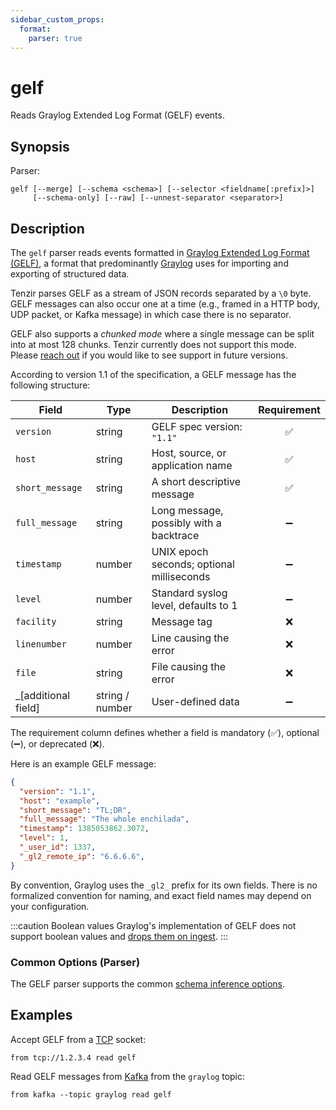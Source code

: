 ```yaml
---
sidebar_custom_props:
  format:
    parser: true
---
```


# gelf

Reads Graylog Extended Log Format (GELF) events.

## Synopsis
Parser:
```
gelf [--merge] [--schema <schema>] [--selector <fieldname[:prefix]>]
     [--schema-only] [--raw] [--unnest-separator <separator>]
```

## Description

The `gelf` parser reads events formatted in [Graylog Extended Log Format
(GELF)][gelf-spec], a format that predominantly
[Graylog](../integrations/graylog.md) uses for importing and exporting
of structured data.

Tenzir parses GELF as a stream of JSON records separated by a `\0` byte. GELF
messages can also occur one at a time (e.g., framed in a HTTP body, UDP packet,
or Kafka message) in which case there is no separator.

GELF also supports a *chunked mode* where a single message can be split into at
most 128 chunks. Tenzir currently does not support this mode. Please [reach
out](/discord) if you would like to see support in future versions.

[gelf-spec]: https://go2docs.graylog.org/5-0/getting_in_log_data/gelf.html

According to version 1.1 of the specification, a GELF message has the following
structure:

| Field               | Type           | Description                              | Requirement |
|---------------------|----------------|------------------------------------------|:-----------:|
| `version`           | string         | GELF spec version: `"1.1"`               | ✅          |
| `host`              | string         | Host, source, or application name        | ✅          |
| `short_message`     | string         | A short descriptive message              | ✅          |
| `full_message`      | string         | Long message, possibly with a backtrace  | ➖          |
| `timestamp`         | number         | UNIX epoch seconds; optional milliseconds | ➖         |
| `level`             | number         | Standard syslog level, defaults to 1     | ➖          |
| `facility`          | string         | Message tag                              | ❌          |
| `linenumber`        | number         | Line causing the error                   | ❌          |
| `file`              | string         | File causing the error                   | ❌          |
| _[additional field] | string / number | User-defined data                       | ➖          |

The requirement column defines whether a field is mandatory (✅), optional (➖),
or deprecated (❌).

Here is an example GELF message:

```json
{
  "version": "1.1",
  "host": "example",
  "short_message": "TL;DR",
  "full_message": "The whole enchilada",
  "timestamp": 1385053862.3072,
  "level": 1,
  "_user_id": 1337,
  "_gl2_remote_ip": "6.6.6.6",
}
```

By convention, Graylog uses the `_gl2_` prefix for its own fields. There is no
formalized convention for naming, and exact field names may depend on your
configuration.

:::caution Boolean values
Graylog's implementation of GELF does not support boolean values and [drops them
on ingest](https://github.com/Graylog2/graylog2-server/issues/5504).
:::

### Common Options (Parser)

The GELF parser supports the common [schema inference options](formats.md#parser-schema-inference).

## Examples

Accept GELF from a [TCP](../connectors/tcp.md) socket:

```
from tcp://1.2.3.4 read gelf
```

Read GELF messages from [Kafka](../connectors/kafka.md) from the `graylog`
topic:

```
from kafka --topic graylog read gelf
```
